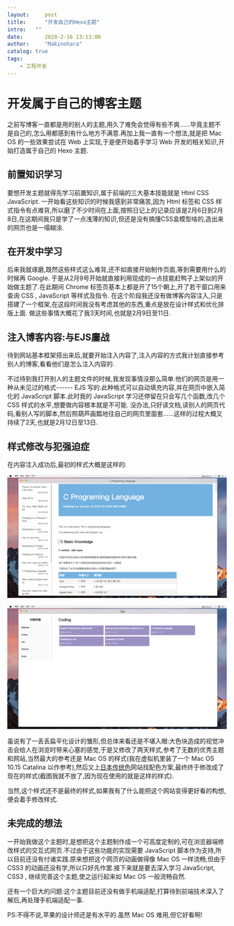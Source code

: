 ```yaml
---
layout:     post
title:      "开发自己的Hexo主题"
intro:   ""
date:       2020-2-16 13:13:00
author:     "Makinohara"
catalog: true
tags:
    - 工程开发
---
```




# 开发属于自己的博客主题

之前写博客一直都是用的别人的主题,用久了难免会觉得有些不爽......毕竟主题不是自己的,怎么用都感到有什么地方不满意.再加上我一直有一个想法,就是把 Mac OS 的一些效果尝试在 Web 上实现,于是便开始着手学习 Web 开发的相关知识,开始打造属于自己的 Hexo 主题.

## 前置知识学习

要想开发主题就得先学习前置知识,属于前端的三大基本技能就是 Html CSS JavaScript. 一开始看这些知识的时候我感到非常痛苦,因为 Html 标签和 CSS 样式指令有点难背,所以磨了不少时间在上面,按照日记上的记录应该是2月6日到2月8日,在这期间我只是学了一点浅薄的知识,但还是没有搞懂CSS盒模型啥的,造出来的网页也是一塌糊涂.

## 在开发中学习

后来我就琢磨,既然这些样式这么难背,还不如直接开始制作页面,等到需要用什么的时候再 Google. 于是从2月9号开始就直接利用现成的一点技能赶鸭子上架似的开始做主题了.在此期间 Chrome 标签页基本上都是开了15个朝上,开了若干窗口用来查询 CSS , JavaScript 等样式及指令. 在这个阶段我还没有做博客内容注入,只是搭建了一个框架,在这段时间我没有考虑其他的东西,重点是放在设计样式和优化排版上面. 做这些事情大概花了我3天时间,也就是2月9日至11日.

## 注入博客内容:与EJS鏖战

待到网站基本框架搭出来后,就要开始注入内容了,注入内容的方式我计划直接参考别人的博客,看看他们是怎么注入内容的.

不过待到我打开别人的主题文件的时候,我发现事情没那么简单.他们的网页是用一种从未见过的格式------ EJS 写的.此种格式可以自动填充内容,并在网页中嵌入简化的 JavaScript 脚本.此时我的 JavaScript 学习还停留在只会写几个函数,改几个 CSS 样式的水平,想要做内容根本就是不可能. 没办法,只好读文档,读别人的网页代码,看别人写的脚本,然后照葫芦画瓢地往自己的网页里面套......这样的过程大概又持续了2天,也就是2月12日至13日.

## 样式修改与犯强迫症

在内容注入成功后,最初的样式大概是这样的:

![1版样式1](/img/1版主页.png)

![1版样式2](/img/1版样式.png)

虽说有了一丢丢扁平化设计的雏形,但总体来看还是不堪入眼:大色块造成的视觉冲击会给人在浏览时带来心塞的感觉,于是又修改了两天样式,参考了无数的优秀主题和网站,当然最大的参考还是 Mac OS 的样式(我在虚拟机里装了一个 Mac OS 10.15 Catalina 以作参考),然后又上[日本传统色](https://nipponcolors.com/)网站找配色方案,最终终于修改成了现在的样式(截图我就不放了,因为现在使用的就是这样的样式).

当然,这个样式还不是最终的样式,如果我有了什么能把这个网站变得更好看的构想,便会着手修改样式.

## 未完成的想法

一开始我做这个主题时,是想把这个主题制作成一个可高度定制的,可在浏览器端修改样式的交互式网页.不过由于这些功能的实现需要 JavaScript 脚本作为支持,所以目前还没有付诸实践.原来想把这个网页的动画做得像 Mac OS 一样流畅,但由于 CSS3 的动画还没有学,所以只好先作罢.接下来就是要去深入学习 JavaScript, CSS3 , 继续完善这个主题,使之运行起来如 Mac OS 一般流畅自然.

还有一个巨大的问题:这个主题目前还没有做手机端适配,打算待到前端技术深入了解后,再处理手机端适配一事.

PS:不得不说,苹果的设计师还是有水平的.虽然 Mac OS 难用,但它好看啊!

